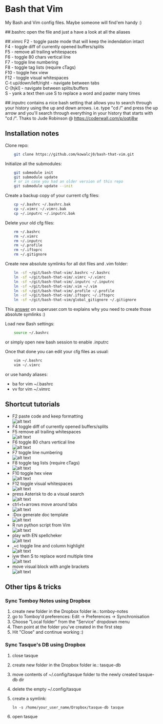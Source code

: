 # Bash that Vim

My Bash and Vim config files. Maybe someone will find'em handy :)


##.bashrc
open the file and just a have a look at all the aliases

##.vimrc
F2 - toggle paste mode that will keep the indendation intact  
F4 - toggle diff of currently opened buffers/splits  
F5 - remove all trailing whitespaces  
F6 - toggle 80 chars vertical line  
F7 - toggle line numbering  
F8 - toggle tag lists (require cTags)  
F10 - toggle hex view  
F12 - toggle visual whitespaces  
C-t up/down/left/right - navigate between tabs  
C-[hjkl] - navigate between splits/buffers  
S - yank a text then use S to replace a word and paster many times  


##.inputrc 
contains a nice bash setting that allows you to search through your 
history using the up and down arrows.
i.e. type "cd /" and press the up arrow and you'll search through everything
in your history that starts with "cd /".
Thaks to Jude Robinson @ https://coderwall.com/p/oqtj8w


## Installation notes

Clone repo:
```bash
    git clone https://github.com/kowalcj0/bash-that-vim.git
```

Initialize all the submodules:
```bash
    git submodule init
    git submodule update
    # or in case you had an older version of this repo
    git submodule update --init
```

Create a backup copy of your current cfg files:
```bash
    cp ~/.bashrc ~/.bashrc.bak
    cp ~/.vimrc ~/.vimrc.bak
    cp ~/.inputrc ~/.inputrc.bak
```

Delete your old cfg files:
```bash
    rm ~/.bashrc 
    rm ~/.vimrc
    rm ~/.inputrc
    rm ~/.profile
    rm ~/.iftoprc
    rm ~/.gitignore
```

Create new absolute symlinks for all dot files and .vim folder:
```bash
    ln -sf ~/git/bash-that-vim/.bashrc ~/.bashrc
    ln -sf ~/git/bash-that-vim/.vimrc ~/.vimrc
    ln -sf ~/git/bash-that-vim/.inputrc ~/.inputrc
    ln -sf ~/git/bash-that-vim/.vim ~/.vim
    ln -sf ~/git/bash-that-vim/.profile ~/.profile
    ln -sf ~/git/bash-that-vim/.iftoprc ~/.iftoprc
    ln -sf ~/git/bash-that-vim/global_gitignore ~/.gitignore
```
This [answer](http://superuser.com/a/422477) on superuser.com to explains why 
you need to create those absolute symlinks :)


Load new Bash settings:
```bash
    source ~/.bashrc
```
or simply open new bash session to enable .inputrc

Once that done you can edit your cfg files as usual:
```bash
    vim ~/.bashrc 
    vim ~/.vimrc
```

or use handy aliases:
* ba for vim ~/.bashrc
* vv for vim ~/.vimrc


## Shortcut tutorials

* F2 paste code and keep formatting  
![alt text](./docs/F2-paste_with_formatting.gif "Paste code and keep formatting")
* F4 toggle diff of currently opened buffers/splits
* F5 remove all trailing whitespaces  
![alt text](./docs/F5-remove_all_trailing_whitespaces_-_and_F12_show_all_whitespaces.gif "Remove all trailing whitespaces")
* F6 toggle 80 chars vertical line  
![alt text](./docs/F6-toggle-80_chars_code_line_warning.gif "")
* F7 toggle line numbering  
![alt text](./docs/F7-toggle_line_numbering.gif "")
* F8 toggle tag lists (require cTags)  
![alt text](./docs/F8-toggle_tag_list.gif "")
* F10 toggle hex view  
![alt text](./docs/F10-toggle-hex-editor.gif "")
* F12 toggle visual whitespaces  
![alt text](./docs/F12-toggle-visual_whitespaces.gif "")
* press Asterisk to do a visual search  
![alt text](./docs/Asterisk-visual_search.gif "")
* ctrl+t+arrows move around tabs  
![alt text](./docs/Ctrl+T+arrows-move_around_tabs.gif "")
* :Dox generate doc template  
![alt text](./docs/Doxygen_plugin.gif "")
* R run python script from Vim  
![alt text](./docs/R-run-standalone_python-script.gif "")
* play with EN spellcheker  
![alt text](./docs/spell_checker.gif "")
* ,+c toggle line and column highlight  
![alt text](./docs/comma+c-toggle_line_and_column_highlight.gif "")
* iyw then S to replace word multiple time  
![alt text](./docs/iyw_then_S-to_replace_words_multiple_times.gif "")
* move visual block with angle brackets  
![alt text](./docs/moving_a_visual_block_indentation_with_angle_brackets.gif "")

## Other tips & tricks

### Sync Tomboy Notes using Dropbox
1. create new folder in the Dropbox folder ie.: tomboy-notes
2. go to Tomboy'd preferences: Edit -> Preferences -> Synchronisation
3. Choose "Local folder" from the "Service" dropdown menu
4. Then point at the folder you've created in the first step
5. Hit "Close" and continue working :)


### Sync Tasque's DB using Dropbox
1. close tasque
2.  create new folder in the Dropbox folder ie.: tasque-db
3.  move contents of ~/.config/tasque folder to the newly created tasque-db dir
4.  delete the empty ~/.config/tasque
5.  create a symlink:

        ln -s /home/your_user_name/Dropbox/tasque-db tasque

6.  open tasque
